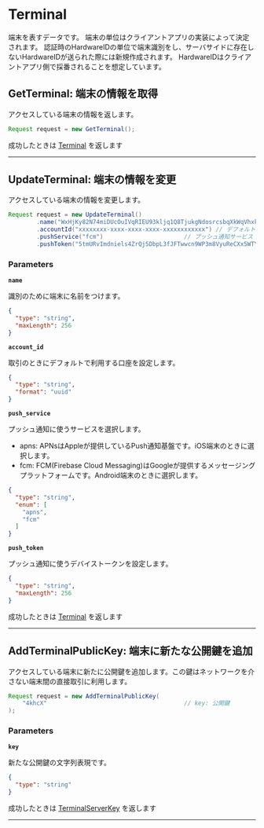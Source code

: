 # Terminal
端末を表すデータです。
端末の単位はクライアントアプリの実装によって決定されます。
認証時のHardwareIDの単位で端末識別をし、サーバサイドに存在しないHardwareIDが送られた際には新規作成されます。
HardwareIDはクライアントアプリ側で採番されることを想定しています。


<a name="get-terminal"></a>
## GetTerminal: 端末の情報を取得
アクセスしている端末の情報を返します。

```java
Request request = new GetTerminal();

```






成功したときは
[Terminal](./responses.md#terminal)
を返します



---


<a name="update-terminal"></a>
## UpdateTerminal: 端末の情報を変更
アクセスしている端末の情報を変更します。

```java
Request request = new UpdateTerminal()
        .name("WxHjKy82N74miDUcOuIVqRIEU93kljq1Q8TjukgNdosrcsbqXkWqVhxkWkSbCcQV2KWKaXCJgJ38wW32AKvILX828FihWZQyqSbK0FMXzQI3K0upT8cYYAuEa7VHyo1Pr6ZXG8JSWzel5X6ggilnbIikjMsDtvgyHs8kXaVldBOvstCOu5vNtx3bBib1BS1IIGWD4mpTYqNNFPcbcfJ8JMK49acleVRspcldt") // 端末の名前
        .accountId("xxxxxxxx-xxxx-xxxx-xxxx-xxxxxxxxxxxx") // デフォルト口座ID
        .pushService("fcm")                       // プッシュ通知サービス
        .pushToken("5tmURvImdniels4ZrQj5DbpL3fJFTwwcn9WP3m8VyuReCXx5WTYs7Yv5KDLwBcz7zjgazophuiC1VR8XiXW8JGdOuAk9"); // プッシュ通知用トークン

```



### Parameters
**`name`** 
  

識別のために端末に名前をつけます。

```json
{
  "type": "string",
  "maxLength": 256
}
```

**`account_id`** 
  

取引のときにデフォルトで利用する口座を設定します。

```json
{
  "type": "string",
  "format": "uuid"
}
```

**`push_service`** 
  

プッシュ通知に使うサービスを選択します。
- apns: APNsはAppleが提供しているPush通知基盤です。iOS端末のときに選択します。
- fcm: FCM(Firebase Cloud Messaging)はGoogleが提供するメッセージングプラットフォームです。Android端末のときに選択します。

```json
{
  "type": "string",
  "enum": [
    "apns",
    "fcm"
  ]
}
```

**`push_token`** 
  

プッシュ通知に使うデバイストークンを設定します。

```json
{
  "type": "string",
  "maxLength": 256
}
```



成功したときは
[Terminal](./responses.md#terminal)
を返します



---


<a name="add-terminal-public-key"></a>
## AddTerminalPublicKey: 端末に新たな公開鍵を追加
アクセスしている端末に新たに公開鍵を追加します。この鍵はネットワークを介さない端末間の直接取引に利用します。

```java
Request request = new AddTerminalPublicKey(
    "4khcX"                                       // key: 公開鍵
);

```



### Parameters
**`key`** 
  

新たな公開鍵の文字列表現です。

```json
{
  "type": "string"
}
```



成功したときは
[TerminalServerKey](./responses.md#terminal-server-key)
を返します



---



